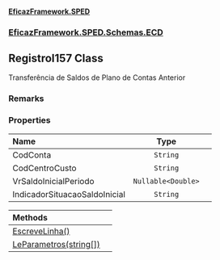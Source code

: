 #### [EficazFramework.SPED](EficazFrameworkSPED.md 'EficazFramework SPED')
### [EficazFramework.SPED.Schemas.ECD](EficazFramework.SPED.Schemas.ECD.md 'EficazFramework.SPED.Schemas.ECD')

## RegistroI157 Class

Transferência de Saldos de Plano de Contas Anterior

### Remarks
### Properties

| Name | Type | |
| :--- | :---: | :--- |
| CodConta | `String` |  |
| CodCentroCusto | `String` |  |
| VrSaldoInicialPeriodo | `Nullable<Double>` |  |
| IndicadorSituacaoSaldoInicial | `String` |  |

| Methods | |
| :--- | :--- |
| [EscreveLinha()](EficazFramework.SPED.Schemas.ECD/RegistroI157/EscreveLinha().md 'EficazFramework.SPED.Schemas.ECD.RegistroI157.EscreveLinha()') | |
| [LeParametros(string[])](EficazFramework.SPED.Schemas.ECD/RegistroI157/LeParametros(string[]).md 'EficazFramework.SPED.Schemas.ECD.RegistroI157.LeParametros(string[])') | |
